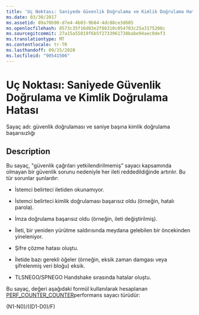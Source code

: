 ```yaml
---
title: 'Uç Noktası: Saniyede Güvenlik Doğrulama ve Kimlik Doğrulama Hatası'
ms.date: 03/30/2017
ms.assetid: 89a70b90-d7e4-4b03-9b84-4dc88ce3d605
ms.openlocfilehash: 8573c35f16d03e2f86310c054703c25a3175200c
ms.sourcegitcommit: 27a15a55019f6b5f2733961738babe94aec0def3
ms.translationtype: MT
ms.contentlocale: tr-TR
ms.lasthandoff: 09/15/2020
ms.locfileid: "90541506"
---
```

# <a name="endpoint-security-validation-and-authentication-failures-per-second"></a>Uç Noktası: Saniyede Güvenlik Doğrulama ve Kimlik Doğrulama Hatası
Sayaç adı: güvenlik doğrulaması ve saniye başına kimlik doğrulama başarısızlığı  
  
## <a name="description"></a>Description  
 Bu sayaç, "güvenlik çağrıları yetkilendirilmemiş" sayacı kapsamında olmayan bir güvenlik sorunu nedeniyle her ileti reddedildiğinde artırılır. Bu tür sorunlar şunlardır:  
  
- İstemci belirteci iletiden okunamıyor.  
  
- İstemci belirteci kimlik doğrulaması başarısız oldu (örneğin, hatalı parola).  
  
- İmza doğrulama başarısız oldu (örneğin, ileti değiştirilmiş).  
  
- İleti, bir yeniden yürütme saldırısında meydana gelebilen bir öncekinden yineleniyor.  
  
- Şifre çözme hatası oluştu.  
  
- İletide bazı gerekli öğeler (örneğin, eksik zaman damgası veya şifrelenmiş veri bloğu) eksik.  
  
- TLSNEGO/SPNEGO Handshake sırasında hatalar oluştu.  
  
 Bu sayaç, değeri aşağıdaki formül kullanılarak hesaplanan [PERF_COUNTER_COUNTER](/previous-versions/windows/it-pro/windows-server-2003/cc740048(v=ws.10))performans sayacı türüdür:  
  
 (N1-N0)/((D1-D0)/F)
